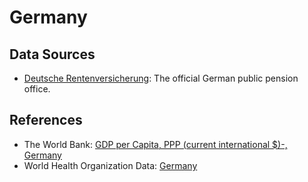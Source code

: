 # Germany



## Data Sources

* [Deutsche Rentenversicherung](https://www.deutsche-rentenversicherung.de/):
  The official German public pension office.

## References

* The World Bank: [GDP per Capita, PPP (current international $)-, Germany](https://data.worldbank.org/indicator/NY.GDP.PCAP.PP.CD?locations=BJCIST-DE)
* World Health Organization Data: [Germany](https://data.who.int/countries/276)
